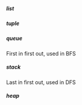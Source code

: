 ##### list
##### tuple
##### queue
First in first out, used in BFS
##### stack
Last in first out, used in DFS
##### heap
